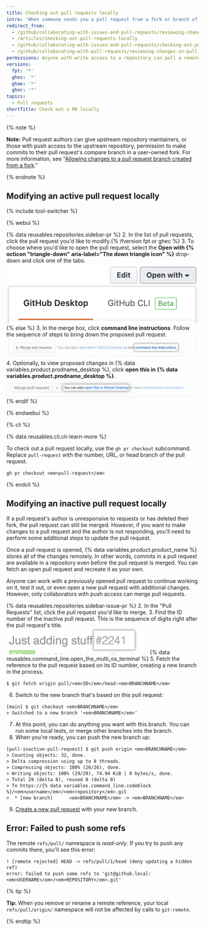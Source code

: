 ```yaml
---
title: Checking out pull requests locally
intro: 'When someone sends you a pull request from a fork or branch of your repository, you can merge it locally to resolve a merge conflict or to test and verify the changes before merging on {% data variables.product.product_name %}.'
redirect_from:
  - /github/collaborating-with-issues-and-pull-requests/reviewing-changes-in-pull-requests/checking-out-pull-requests-locally
  - /articles/checking-out-pull-requests-locally
  - /github/collaborating-with-issues-and-pull-requests/checking-out-pull-requests-locally
  - /github/collaborating-with-pull-requests/reviewing-changes-in-pull-requests/checking-out-pull-requests-locally
permissions: Anyone with write access to a repository can pull a remote pull request down locally.
versions:
  fpt: '*'
  ghes: '*'
  ghae: '*'
  ghec: '*'
topics:
  - Pull requests
shortTitle: Check out a PR locally
---
```

{% note %}

  **Note:** Pull request authors can give upstream repository maintainers, or those with push access to the upstream repository, permission to make commits to their pull request's compare branch in a user-owned fork. For more information, see "[Allowing changes to a pull request branch created from a fork](/pull-requests/collaborating-with-pull-requests/working-with-forks/allowing-changes-to-a-pull-request-branch-created-from-a-fork)."

  {% endnote %}

## Modifying an active pull request locally

{% include tool-switcher %}

{% webui %}

{% data reusables.repositories.sidebar-pr %}
2. In the list of pull requests, click the pull request you'd like to modify.{% ifversion fpt or ghec %}
3. To choose where you'd like to open the pull request, select the **Open with {% octicon "triangle-down" aria-label="The down triangle icon" %}** drop-down and click one of the tabs.
  ![Link to access command line pull request instructions](/assets/images/help/pull_requests/open-with-button.png){% else %}
3. In the merge box, click **command line instructions**. Follow the sequence of steps to bring down the proposed pull request.
  ![Link to access command line pull request instructions](/assets/images/help/pull_requests/pull_request_show_command_line_merge.png)
4. Optionally, to view proposed changes in {% data variables.product.prodname_desktop %}, click **open this in {% data variables.product.prodname_desktop %}**.
  ![Link to open a pull request locally in Desktop](/assets/images/help/desktop/open-pr-in-desktop.png){% endif %}

{% endwebui %}

{% cli %}

{% data reusables.cli.cli-learn-more %}

To check out a pull request locally, use the `gh pr checkout` subcommand. Replace `pull-request` with the number, URL, or head branch of the pull request.

```shell
gh pr checkout <em>pull-request</em>
```

{% endcli %}

## Modifying an inactive pull request locally

If a pull request's author is unresponsive to requests or has deleted their fork, the pull request can still be merged. However, if you want to make changes to a pull request and the author is not responding, you'll need to perform some additional steps to update the pull request.

Once a pull request is opened, {% data variables.product.product_name %} stores all of the changes remotely. In other words, commits in a pull request are available in a repository even before the pull request is merged. You can fetch an open pull request and recreate it as your own.

Anyone can work with a previously opened pull request to continue working on it, test it out, or even open a new pull request with additional changes. However, only collaborators with push access can merge pull requests.

{% data reusables.repositories.sidebar-issue-pr %}
2. In the "Pull Requests" list, click the pull request you'd like to merge.
3. Find the ID number of the inactive pull request. This is the sequence of digits right after the pull request's title.
  ![Pull Requests ID number](/assets/images/help/pull_requests/pull_request_id_number.png)
{% data reusables.command_line.open_the_multi_os_terminal %}
5. Fetch the reference to the pull request based on its ID number, creating a new branch in the process.
  ```shell
  $ git fetch origin pull/<em>ID</em>/head:<em>BRANCHNAME</em>
  ```
6. Switch to the new branch that's based on this pull request:
  ```shell
  [main] $ git checkout <em>BRANCHNAME</em>
  > Switched to a new branch '<em>BRANCHNAME</em>'
  ```
7. At this point, you can do anything you want with this branch. You can run some local tests, or merge other branches into the branch.
8. When you're ready, you can push the new branch up:
  ```shell
  [pull-inactive-pull-request] $ git push origin <em>BRANCHNAME</em>
  > Counting objects: 32, done.
  > Delta compression using up to 8 threads.
  > Compressing objects: 100% (26/26), done.
  > Writing objects: 100% (29/29), 74.94 KiB | 0 bytes/s, done.
  > Total 29 (delta 8), reused 0 (delta 0)
  > To https://{% data variables.command_line.codeblock %}/<em>username</em>/<em>repository</em>.git
  >  * [new branch]      <em>BRANCHNAME</em> -> <em>BRANCHNAME</em>
  ```
9. [Create a new pull request](/articles/creating-a-pull-request) with your new branch.

## Error: Failed to push some refs

The remote `refs/pull/` namespace is *read-only*. If you try to push any commits there, you'll see this error:
```shell
! [remote rejected] HEAD -> refs/pull/1/head (deny updating a hidden ref)
error: failed to push some refs to 'git@github.local:<em>USERNAME</em>/<em>REPOSITORY</em>.git'
```

{% tip %}

**Tip:** When you remove or rename a remote reference, your local `refs/pull/origin/` namespace will not be affected by calls to `git-remote`.

{% endtip %}
